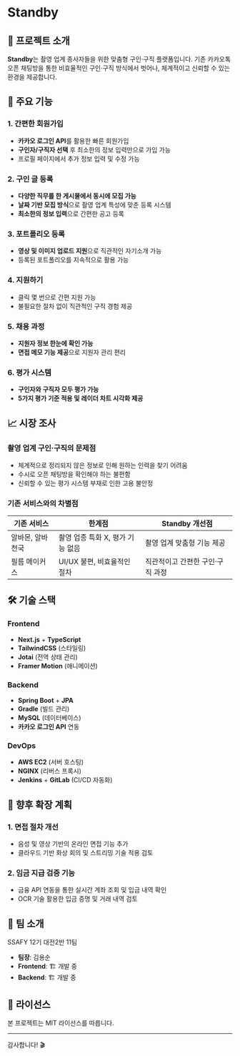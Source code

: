 # Standby

## 🚀 프로젝트 소개
**Standby**는 촬영 업계 종사자들을 위한 맞춤형 구인·구직 플랫폼입니다. 기존 카카오톡 오픈 채팅방을 통한 비효율적인 구인·구직 방식에서 벗어나, 체계적이고 신뢰할 수 있는 환경을 제공합니다.

## 📌 주요 기능
### 1. 간편한 회원가입
- **카카오 로그인 API**를 활용한 빠른 회원가입
- **구인자/구직자 선택** 후 최소한의 정보 입력만으로 가입 가능
- 프로필 페이지에서 추가 정보 입력 및 수정 가능

### 2. 구인 글 등록
- **다양한 직무를 한 게시물에서 동시에 모집 가능**
- **날짜 기반 모집 방식**으로 촬영 업계 특성에 맞춘 등록 시스템
- **최소한의 정보 입력**으로 간편한 공고 등록

### 3. 포트폴리오 등록
- **영상 및 이미지 업로드 지원**으로 직관적인 자기소개 가능
- 등록된 포트폴리오를 지속적으로 활용 가능

### 4. 지원하기
- 클릭 몇 번으로 간편 지원 가능
- 불필요한 절차 없이 직관적인 구직 경험 제공

### 5. 채용 과정
- **지원자 정보 한눈에 확인 가능**
- **면접 메모 기능 제공**으로 지원자 관리 편리

### 6. 평가 시스템
- **구인자와 구직자 모두 평가 가능**
- **5가지 평가 기준 적용 및 레이더 차트 시각화 제공**

## 📈 시장 조사
### 촬영 업계 구인·구직의 문제점
- 체계적으로 정리되지 않은 정보로 인해 원하는 인력을 찾기 어려움
- 수시로 오픈 채팅방을 확인해야 하는 불편함
- 신뢰할 수 있는 평가 시스템 부재로 인한 고용 불안정

### 기존 서비스와의 차별점
| 기존 서비스 | 한계점 | Standby 개선점 |
|------------|--------|---------------|
| 알바몬, 알바천국 | 촬영 업종 특화 X, 평가 기능 없음 | 촬영 업계 맞춤형 기능 제공 |
| 필름 메이커스 | UI/UX 불편, 비효율적인 절차 | 직관적이고 간편한 구인·구직 과정 |

## 🛠 기술 스택
### Frontend
- **Next.js** + **TypeScript**
- **TailwindCSS** (스타일링)
- **Jotai** (전역 상태 관리)
- **Framer Motion** (애니메이션)

### Backend
- **Spring Boot** + **JPA**
- **Gradle** (빌드 관리)
- **MySQL** (데이터베이스)
- **카카오 로그인 API** 연동

### DevOps
- **AWS EC2** (서버 호스팅)
- **NGINX** (리버스 프록시)
- **Jenkins** + **GitLab** (CI/CD 자동화)

## 🎯 향후 확장 계획
### 1. 면접 절차 개선
- 음성 및 영상 기반의 온라인 면접 기능 추가
- 클라우드 기반 화상 회의 및 스트리밍 기술 적용 검토

### 2. 임금 지급 검증 기능
- 금융 API 연동을 통한 실시간 계좌 조회 및 입금 내역 확인
- OCR 기술 활용한 입금 증명 및 거래 내역 검토

## 📢 팀 소개
SSAFY 12기 대전2반 11팀

- **팀장**: 김용순
- **Frontend**: 🏗 개발 중
- **Backend**: 🏗 개발 중

## 📜 라이선스
본 프로젝트는 MIT 라이선스를 따릅니다.

---

감사합니다! 🎬

